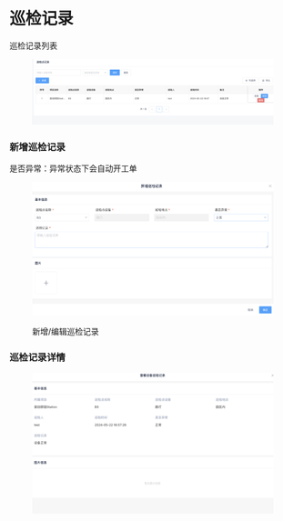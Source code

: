 # 巡检记录

巡检记录列表

<figure><img src="../../../.gitbook/assets/image (140).png" alt=""><figcaption></figcaption></figure>

### 新增巡检记录

是否异常：异常状态下会自动开工单

<figure><img src="../../../.gitbook/assets/image (139).png" alt=""><figcaption><p>新增/编辑巡检记录</p></figcaption></figure>

### 巡检记录详情

<figure><img src="../../../.gitbook/assets/image (141).png" alt=""><figcaption></figcaption></figure>
